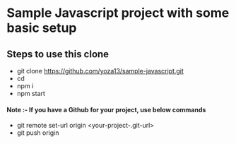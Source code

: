 # Sample Javascript project with some basic setup

## Steps to use this clone
* git clone https://github.com/yoza13/sample-javascript.git <folder-name-of-your-choice>
* cd <folder-name-of-your-choice>
* npm i
* npm start

#### Note :- If you have a Github for your project, use below commands
* git remote set-url origin <your-project-.git-url>
* git push origin

